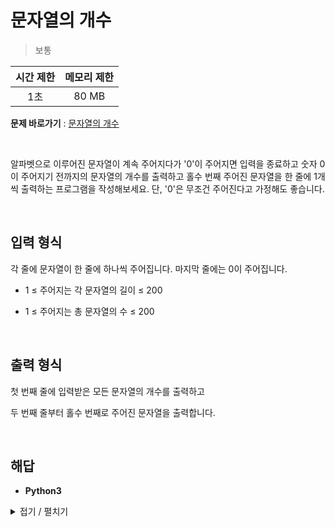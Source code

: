 # 문자열의 개수
> 보통

|시간 제한|메모리 제한|
|:---:|:---:|
|1초|80 MB|

**문제 바로가기** : [문자열의 개수](https://www.codetree.ai/missions/4/problems/number-of-spring/description "문자열의 개수")

</br>

알파벳으로 이루어진 문자열이 계속 주어지다가 '0'이 주어지면 입력을 종료하고 숫자 0이 주어지기 전까지의 문자열의 개수를 출력하고 홀수 번째 주어진 문자열을 한 줄에 1개씩 출력하는 프로그램을 작성해보세요. 단, '0'은 무조건 주어진다고 가정해도 좋습니다.

</br>

## 입력 형식
각 줄에 문자열이 한 줄에 하나씩 주어집니다. 마지막 줄에는 0이 주어집니다.

- 1 ≤ 주어지는 각 문자열의 길이 ≤ 200

- 1 ≤ 주어지는 총 문자열의 수 ≤ 200

</br>

## 출력 형식
첫 번째 줄에 입력받은 모든 문자열의 개수를 출력하고

두 번째 줄부터 홀수 번째로 주어진 문자열을 출력합니다.

</br>

## 해답
- **Python3**
<details>
<summary>접기 / 펼치기</summary>
<div markdown="1">

```py
aryInput = []
while(True):
    string = input()
    if string == "0":
        break
    aryInput.append(string)

print(len(aryInput))
for i in range(0, len(aryInput), 2):
    print(aryInput[i])
```

</div>
</details>
